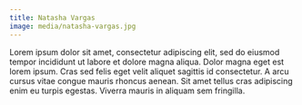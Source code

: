 ```yaml
---
title: Natasha Vargas
image: media/natasha-vargas.jpg
---
```

Lorem ipsum dolor sit amet, consectetur adipiscing elit, sed do eiusmod tempor incididunt ut labore et dolore magna aliqua. Dolor magna eget est lorem ipsum. Cras sed felis eget velit aliquet sagittis id consectetur. A arcu cursus vitae congue mauris rhoncus aenean. Sit amet tellus cras adipiscing enim eu turpis egestas. Viverra mauris in aliquam sem fringilla.